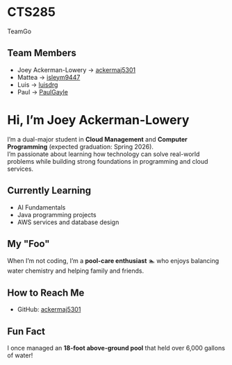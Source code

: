 # CTS285
TeamGo
## Team Members
- Joey Ackerman-Lowery → [ackermaj5301](https://github.com/ackermaj5301)  
- Mattea → [isleym9447](https://github.com/isleym9447)  
- Luis → [luisdrg](https://github.com/luisdrg)  
- Paul → [PaulGayle](https://github.com/PaulGayle)  

# Hi, I’m Joey Ackerman-Lowery

I’m a dual-major student in **Cloud Management** and **Computer Programming** (expected graduation: Spring 2026).  
I’m passionate about learning how technology can solve real-world problems while building strong foundations in programming and cloud services.

## Currently Learning
- AI Fundamentals  
- Java programming projects  
- AWS services and database design  

## My "Foo"
When I’m not coding, I’m a **pool-care enthusiast** 🏊 who enjoys balancing water chemistry and helping family and friends.

## How to Reach Me
- GitHub: [ackermaj5301](https://github.com/ackermaj5301)

## Fun Fact
I once managed an **18-foot above-ground pool** that held over 6,000 gallons of water!
